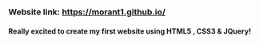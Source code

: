### Website link: https://morant1.github.io/
#### Really excited to create my first website using HTML5 , CSS3 &amp; JQuery!

